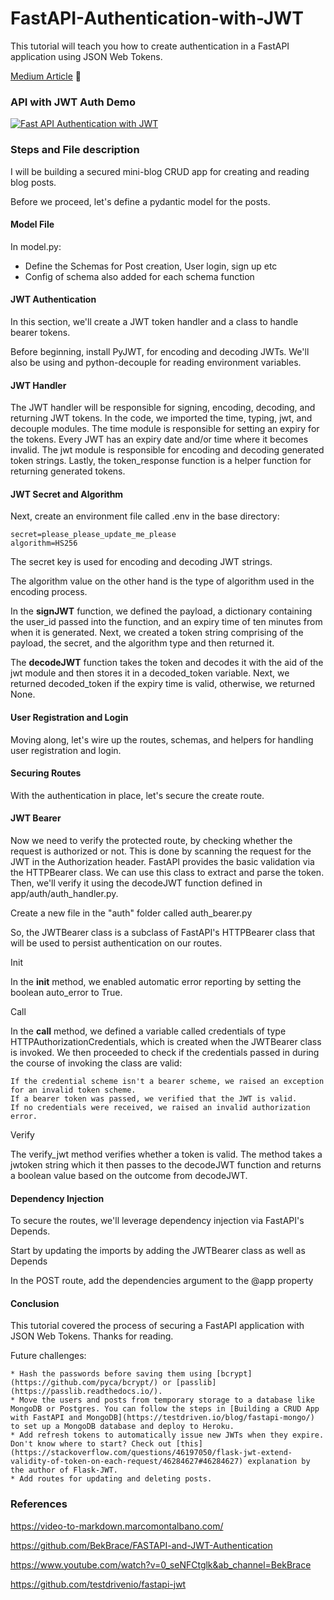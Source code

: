 # FastAPI-Authentication-with-JWT
This tutorial will teach you how to create authentication in a FastAPI application using JSON Web Tokens.

[Medium Article](https://medium.com/@kshitij.zutshi/fast-api-authentication-with-jwt-c39194155a57) 🚀


### API with JWT Auth Demo

[![Fast API Authentication with JWT](https://res.cloudinary.com/marcomontalbano/image/upload/v1648614123/video_to_markdown/images/youtube--c91Fv2ZTEfs-c05b58ac6eb4c4700831b2b3070cd403.jpg)](https://www.youtube.com/watch?v=c91Fv2ZTEfs "Fast API Authentication with JWT")

### Steps and File description

I will be building a secured mini-blog CRUD app for creating and reading blog posts.

Before we proceed, let's define a pydantic model for the posts.

#### Model File

In model.py:

* Define the Schemas for Post creation, User login, sign up etc
* Config of schema also added for each schema function

#### JWT Authentication

In this section, we'll create a JWT token handler and a class to handle bearer tokens.

Before beginning, install PyJWT, for encoding and decoding JWTs. We'll also be using and python-decouple for reading environment variables.

#### JWT Handler

The JWT handler will be responsible for signing, encoding, decoding, and returning JWT tokens. In the code, we imported the time, typing, jwt, and decouple modules. The time module is responsible for setting an expiry for the tokens. Every JWT has an expiry date and/or time where it becomes invalid. The jwt module is responsible for encoding and decoding generated token strings. Lastly, the token_response function is a helper function for returning generated tokens.

#### JWT Secret and Algorithm

Next, create an environment file called .env in the base directory:
```
secret=please_please_update_me_please
algorithm=HS256
```
The secret key is used for encoding and decoding JWT strings.

The algorithm value on the other hand is the type of algorithm used in the encoding process.

In the **signJWT** function, we defined the payload, a dictionary containing the user_id passed into the function, and an expiry time of ten minutes from when it is generated. Next, we created a token string comprising of the payload, the secret, and the algorithm type and then returned it.

The **decodeJWT** function takes the token and decodes it with the aid of the jwt module and then stores it in a decoded_token variable. Next, we returned decoded_token if the expiry time is valid, otherwise, we returned None.

#### User Registration and Login

Moving along, let's wire up the routes, schemas, and helpers for handling user registration and login.

#### Securing Routes

With the authentication in place, let's secure the create route.

#### JWT Bearer

Now we need to verify the protected route, by checking whether the request is authorized or not. This is done by scanning the request for the JWT in the Authorization header. FastAPI provides the basic validation via the HTTPBearer class. We can use this class to extract and parse the token. Then, we'll verify it using the decodeJWT function defined in app/auth/auth_handler.py.

Create a new file in the "auth" folder called auth_bearer.py

So, the JWTBearer class is a subclass of FastAPI's HTTPBearer class that will be used to persist authentication on our routes.

Init

In the __init__ method, we enabled automatic error reporting by setting the boolean auto_error to True.

Call

In the __call__ method, we defined a variable called credentials of type HTTPAuthorizationCredentials, which is created when the JWTBearer class is invoked. We then proceeded to check if the credentials passed in during the course of invoking the class are valid:

    If the credential scheme isn't a bearer scheme, we raised an exception for an invalid token scheme.
    If a bearer token was passed, we verified that the JWT is valid.
    If no credentials were received, we raised an invalid authorization error.

Verify

The verify_jwt method verifies whether a token is valid. The method takes a jwtoken string which it then passes to the decodeJWT function and returns a boolean value based on the outcome from decodeJWT.

#### Dependency Injection

To secure the routes, we'll leverage dependency injection via FastAPI's Depends.

Start by updating the imports by adding the JWTBearer class as well as Depends

In the POST route, add the dependencies argument to the @app property

#### Conclusion

This tutorial covered the process of securing a FastAPI application with JSON Web Tokens. Thanks for reading.

Future challenges:

    * Hash the passwords before saving them using [bcrypt](https://github.com/pyca/bcrypt/) or [passlib](https://passlib.readthedocs.io/).
    * Move the users and posts from temporary storage to a database like MongoDB or Postgres. You can follow the steps in [Building a CRUD App with FastAPI and MongoDB](https://testdriven.io/blog/fastapi-mongo/) to set up a MongoDB database and deploy to Heroku.
    * Add refresh tokens to automatically issue new JWTs when they expire. Don't know where to start? Check out [this](https://stackoverflow.com/questions/46197050/flask-jwt-extend-validity-of-token-on-each-request/46284627#46284627) explanation by the author of Flask-JWT.
    * Add routes for updating and deleting posts.


### References

https://video-to-markdown.marcomontalbano.com/

https://github.com/BekBrace/FASTAPI-and-JWT-Authentication

https://www.youtube.com/watch?v=0_seNFCtglk&ab_channel=BekBrace

https://github.com/testdrivenio/fastapi-jwt
